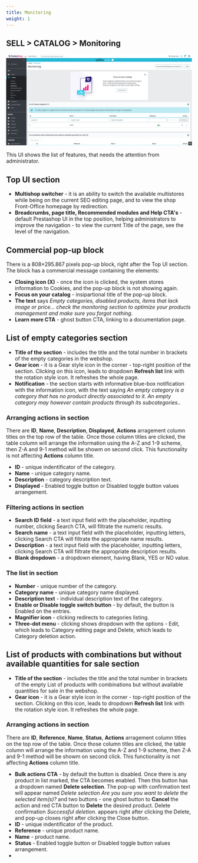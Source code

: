 ```yaml
---
title: Monitoring
weight: 1
---
```


## SELL > CATALOG > Monitoring

![Monitoring](static/img/catalog-monitoring-listing.png)

This UI shows the list of features, that needs the attention from administrator.

## Top UI section

- **Multishop switcher** - it is an ability to switch the available multistores while being on the current SEO editing page, and to view the shop Front-Office homepage by redirection.
- **Breadcrumbs, page title, Recommended modules and Help CTA's** - default Prestashop UI in the top position, helping administrators to improve the navigation - to view the current Title of the page, see the level of the navigation. 

## Commercial pop-up block

There is a 808×295.867 pixels pop-up block, right after the Top UI section. The block has a commercial message containing the elements:
- **Closing icon (X)** - once the icon is clicked, the system stores information to Cookies, and the pop-up block is not showing again.
- **Focus on your catalog** - insipartional title of the pop-up block. 
- **The text** says _Empty categories, disabled products, items that lack image or price... check the monitoring section to optimize your products management and make sure you forgot nothing._ 
- **Learn more CTA** - ghost button CTA, linking to a documentation page.

## List of empty categories section

- **Title of the section** - includes the title and the total number in brackets of the empty categories in the webshop.
- **Gear icon** - it is a Gear style icon in the corner - top-right position of the section. Clicking on this icon, leads to dropdown **Refresh list** link with the rotation style icon. It refreshes the whole page.
- **Notification** - the section starts with informative blue-box notification with the information icon, with the text saying _An empty category is a category that has no product directly associated to it. An empty category may however contain products through its subcategories._. 

### Arranging actions in section

There are **ID**, **Name**, **Description**, **Displayed**, **Actions** arragement column titles on the top row of the table. Once those column titles are clicked, the table column will arrange the information using the A-Z and 1-9 scheme, then Z-A and 9-1 method will be showm on second click. This functionality is not affecting **Actions** column title.
- **ID** - unique indentificator of the category.
- **Name** - unique category name.
- **Description** - category description text.
- **Displayed** - Enabled toggle button or Disabled toggle button values arrangement.

### Filtering actions in section

- **Search ID field** - a text input field with the placeholder, inputting number, clicking Search CTA, will filtrate the numeric results.
- **Search name** - a text input field with the placeholder, inputting letters, clicking Search CTA will filtrate the appropriate name results.
- **Description** - a text input field with the placeholder, inputting letters, clicking Search CTA will filtrate the appropriate description results.
- **Blank dropdown** - a dropdown element, having Blank, YES or NO value.

### The list in section

- **Number** - unique number of the category.
- **Category name** - unique category name displayed.
- **Description text** - individual description text of the category.
- **Enable or Disable toggle switch button** - by default, the button is Enabled on the entries.
- **Magnifier icon** - clicking redirects to categories listing.
- **Three-dot menu** - clicking shows dropdown with the options - Edit, which leads to Category editing page and Delete, which leads to Category deletion action.

## List of products with combinations but without available quantities for sale section

- **Title of the section** - includes the title and the total number in brackets of the empty List of products with combinations but without available quantities for sale in the webshop.
- **Gear icon** - it is a Gear style icon in the corner - top-right position of the section. Clicking on this icon, leads to dropdown **Refresh list** link with the rotation style icon. It refreshes the whole page.

### Arranging actions in section

There are **ID**, **Reference**, **Name**, **Status**, **Actions** arragement column titles on the top row of the table. Once those column titles are clicked, the table column will arrange the information using the A-Z and 1-9 scheme, then Z-A and 9-1 method will be showm on second click. This functionality is not affecting **Actions** column title.
- **Bulk actions CTA** - by default the button is disabled. Once there is any product in list marked, the CTA becomes enabled. Then this button has a dropdown named **Delete selection**. The pop-up with confirmation text will appear named _Delete selection Are you sure you want to delete the selected item(s)?_ and two buttons - one ghost button to **Cancel** the action and red CTA button to **Delete** the desired product. Delete confirmation _Successful deletion._ appears right after clicking the Delete, and pop-up closes right after clicking the Close button.
- **ID** - unique indentificator of the product.
- **Reference** - unique product name.
- **Name** - product name.
- **Status** - Enabled toggle button or Disabled toggle button values arrangement.
- 
